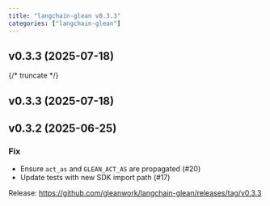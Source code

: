 ```yaml
---
title: "langchain-glean v0.3.3"
categories: ["langchain-glean"]
---
```


## v0.3.3 (2025-07-18)

{/* truncate */}

## v0.3.3 (2025-07-18)

## v0.3.2 (2025-06-25)

### Fix

- Ensure `act_as` and `GLEAN_ACT_AS` are propagated (#20)
- Update tests with new SDK import path (#17)

Release: https://github.com/gleanwork/langchain-glean/releases/tag/v0.3.3
